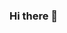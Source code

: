 ### Hi there 👋

<!--
**diannale/diannale** is a ✨ _special_ ✨ repository because its `README.md` (this file) appears on your GitHub profile.

Here are some ideas to get you started:

- 🔭 I’m currently working on homework
- 🌱 I’m currently learning python
- 👯 I’m looking to collaborate on .. n/a
- 🤔 I’m looking for help with everything with my life
- 💬 Ask me about music suggestions
- 📫 How to reach me: email me dtle96@gmail.com
- 😄 Pronouns: she/her
- ⚡ Fun fact: I have a half cyborg leg!
-->
